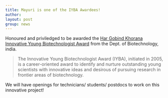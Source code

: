 ```yaml
---
title: Mayuri is one of the IYBA Awardees!
author: 
layout: post
group: news
---
```

Honoured and priviledged to be awarded the [Har Gobind Khorana Innovative Young Biotechnologist Award]("http://dbtindia.gov.in/schemes-programmes/building-capacities/awards/innovative-young-bio-technologist-award-iyba) from the Dept. of Biotechnology, india. 

>The Innovative Young Biotechnologist Award (IYBA), initiated in 2005, is a career-oriented award to
 identify and nurture outstanding young scientists with innovative ideas and desirous of pursuing research 
in frontier areas of biotechnology.

We will have openings for technicians/ students/ postdocs to work on this innovative project! 
